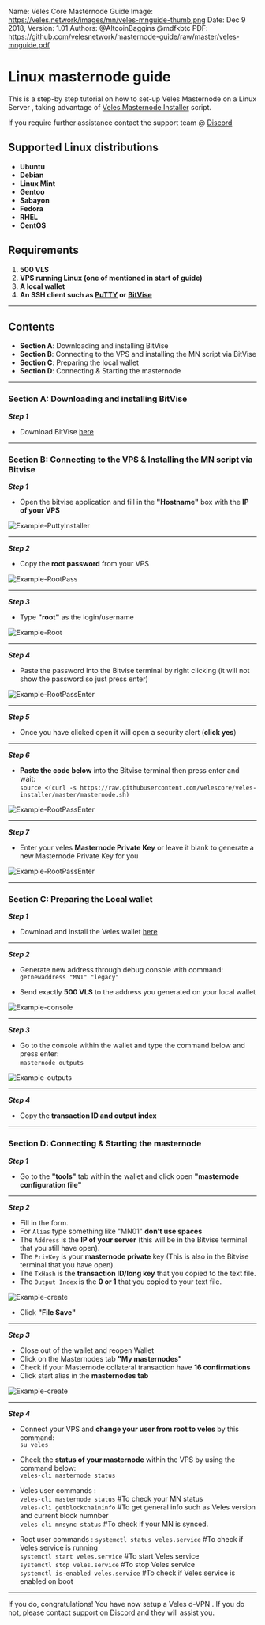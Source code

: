 Name:           Veles Core Masternode Guide
Image:          https://veles.network/images/mn/veles-mnguide-thumb.png
Date:           Dec 9 2018,
Version:        1.01
Authors:        @AltcoinBaggins @mdfkbtc
PDF:            https://github.com/velesnetwork/masternode-guide/raw/master/veles-mnguide.pdf

# Linux masternode guide 

This is a step-by step tutorial on how to set-up Veles Masternode on a Linux Server , taking advantage of [Veles Masternode Installer](https://github.com/Velescore/veles-masternode-install) script.

If you require further assistance contact the support team @ [Discord](https://discord.gg/P528fGg)

## Supported Linux distributions
* **Ubuntu**
* **Debian**
* **Linux Mint**
* **Gentoo**
* **Sabayon**
* **Fedora**
* **RHEL**
* **CentOS**

## Requirements
1) **500 VLS**  
2) **VPS running Linux (one of mentioned in start of guide)**  
3) **A local wallet**  
4) **An SSH client such as [PuTTY](https://the.earth.li/~sgtatham/putty/0.72/w64/putty-64bit-0.72-installer.msi) or [BitVise](https://dl.bitvise.com/BvSshClient-Inst.exe)**  
***

## Contents
* **Section A**: Downloading and installing BitVise
* **Section B**: Connecting to the VPS and installing the MN script via BitVise
* **Section C**: Preparing the local wallet
* **Section D**: Connecting & Starting the masternode
***

### Section A: Downloading and installing BitVise

***Step 1***  

* Download BitVise [here](https://dl.bitvise.com/BvSshClient-Inst.exe)  

***

### Section B: Connecting to the VPS & Installing the MN script via Bitvise


***Step 1***  

* Open the bitvise application and fill in the **"Hostname"** box with the **IP of your VPS**

![Example-PuttyInstaller](https://i.imgur.com/vkN1alC.png)  

***

***Step 2***  

* Copy the **root password** from your VPS

![Example-RootPass](https://i.imgur.com/JnXQXav.png)

***

***Step 3***

* Type **"root"** as the login/username

![Example-Root](https://i.imgur.com/11GMkvA.png)  

***

***Step 4***  

* Paste the password into the Bitvise terminal by right clicking (it will not show the password so just press enter)

![Example-RootPassEnter](https://i.imgur.com/zVhOAKu.png)

***

***Step 5***  

* Once you have clicked open it will open a security alert (**click yes**)   

***

***Step 6***  

* **Paste the code below** into the Bitvise terminal then press enter and wait:  
`source <(curl -s https://raw.githubusercontent.com/velescore/veles-installer/master/masternode.sh)`

![Example-RootPassEnter](https://i.imgur.com/oOrVgXI.png?1)  

***

***Step 7***  

* Enter your veles **Masternode Private Key** or leave it blank to generate a new Masternode Private Key for you

![Example-RootPassEnter](https://i.imgur.com/Xcbcslv.png?1)

***

### Section C: Preparing the Local wallet

***Step 1***  

* Download and install the Veles wallet [here](https://veles.network/download.html)

***

***Step 2***  

* Generate new address through debug console with command:   
`getnewaddress "MN1" "legacy"`  

* Send exactly **500 VLS** to the address you generated on your local wallet

![Example-console](https://i.imgur.com/PYAnCaX.png)  

***

***Step 3***  

* Go to the console within the wallet and type the command below and press enter:  
`masternode outputs`  

![Example-outputs](https://i.imgur.com/FvWbqti.png)  

***

***Step 4***  

* Copy the **transaction ID and output index**

***

### Section D: Connecting & Starting the masternode 

***Step 1***  

* Go to the **"tools"** tab within the wallet and click open **"masternode configuration file"**  

***

***Step 2***  

* Fill in the form. 
* For `Alias` type something like "MN01" **don't use spaces**
* The `Address` is the **IP of your server** (this will be in the Bitvise terminal that you still have open).
* The `PrivKey` is your **masternode private** key (This is also in the Bitvise terminal that you have open).
* The `TxHash` is the **transaction ID/long key** that you copied to the text file.
* The `Output Index` is the **0 or 1** that you copied to your text file.

![Example-create](https://i.imgur.com/rLcd0gl.png?1)

* Click **"File Save"**  

***

***Step 3***  

* Close out of the wallet and reopen Wallet
* Click on the Masternodes tab **"My masternodes"**
* Check if your Masternode collateral transaction have **16 confirmations**
* Click start alias in the **masternodes tab**

![Example-create](https://i.imgur.com/y5pAkqi.png)

***

***Step 4***  

* Connect your VPS and **change your user from root to veles** by this command:    
`su veles` 

* Check the **status of your masternode** within the VPS by using the command below:  
`veles-cli masternode status`  
  
* Veles user commands :   
`veles-cli masternode status` #To check your MN status  
`veles-cli getblockchaininfo` #To get general info such as Veles version and current block numnber  
`veles-cli mnsync status` #To check if your MN is synced.  

* Root user commands :
`systemctl status veles.service` #To check if Veles service is running  
`systemctl start veles.service` #To start Veles service  
`systemctl stop veles.service` #To stop Veles service  
`systemctl is-enabled veles.service` #To check if Veles service is enabled on boot  

***

If you do, congratulations! You have now setup a Veles d-VPN . If you do not, please contact support on [Discord](https://discord.gg/P528fGg) and they will assist you.  